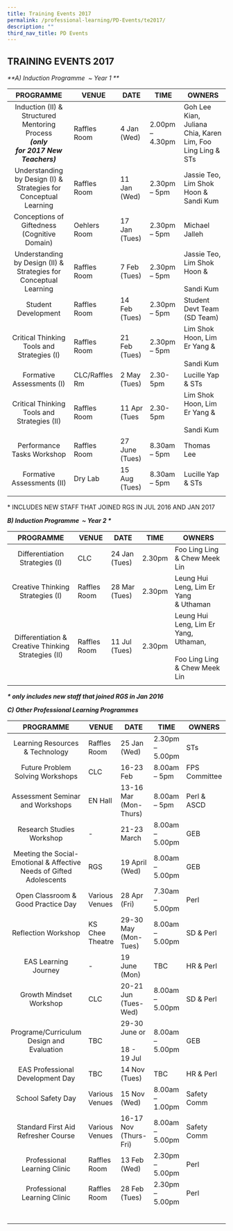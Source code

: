 ```yaml
---
title: Training Events 2017
permalink: /professional-learning/PD-Events/te2017/
description: ""
third_nav_title: PD Events
---
```

## TRAINING EVENTS 2017

_**A) Induction Programme  ~ Year 1 \**_

|**PROGRAMME**   | **VENUE**  | **DATE**  |**TIME**   | **OWNERS**  |
|:-:|---|---|---|---|
| Induction (II) & Structured Mentoring Process<br>**_(only for_** **_2017_** **_New Teachers)_**  | Raffles Room  | 4 Jan (Wed)  | 2.00pm – 4.30pm  | Goh Lee Kian, Juliana Chia, Karen Lim, Foo Ling Ling & STs  |
| Understanding by Design (I) & Strategies for Conceptual Learning  | Raffles Room  | 11 Jan (Wed)  | 2.30pm – 5pm  | Jassie Teo, Lim Shok Hoon & Sandi Kum  |
| Conceptions of Giftedness (Cognitive Domain)  | Oehlers Room  | 17 Jan (Tues)  |  2.30pm – 5pm | Michael Jalleh  |
| Understanding by Design (II) & Strategies for Conceptual Learning  | Raffles Room  | 7 Feb (Tues)  | 2.30pm – 5pm  | Jassie Teo, Lim Shok Hoon &<br><br>Sandi Kum  |
| Student Development  | Raffles Room  | 14 Feb (Tues)  | 2.30pm – 5pm  | Student Devt Team (SD Team)  |
| Critical Thinking Tools and Strategies (I)  | Raffles Room  | 21 Feb (Tues)  | 2.30pm – 5pm  | Lim Shok Hoon, Lim Er Yang &<br><br>Sandi Kum  |
| Formative Assessments (I)  | CLC/Raffles Rm  | 2 May (Tues)  |2.30-5pm   | Lucille Yap & STs  |
| Critical Thinking Tools and Strategies (II)  | Raffles Room  | 11 Apr (Tues  | 2.30-5pm  | Lim Shok Hoon, Lim Er Yang &<br><br>Sandi Kum  |
| Performance Tasks Workshop  | Raffles Room  | 27 June (Tues)  | 8.30am – 5pm  | Thomas Lee  |
| Formative Assessments (II)  | Dry Lab  | 15 Aug (Tues)  |  8.30am – 5pm |Lucille Yap & STs   |
|   |   |   |   |   |

\* INCLUDES NEW STAFF THAT JOINED RGS IN JUL 2016 AND JAN 2017

_**B) Induction Programme  ~ Year 2 \***_

|**PROGRAMME**   | **VENUE**  | **DATE**  |**TIME**   | **OWNERS**  |
|:-:|---|---|---|---|
| Differentiation Strategies (I)  | CLC  | 24 Jan (Tues)  | 2.30pm  | Foo Ling Ling & Chew Meek Lin  |
| Creative Thinking Strategies (I)  |  Raffles Room | 28 Mar (Tues)  | 2.30pm  | Leung Hui Leng, Lim Er Yang & Uthaman  |
| Differentiation & Creative Thinking Strategies (II)  | Raffles Room  | 11 Jul (Tues)  | 2.30pm  | Leung Hui Leng, Lim Er Yang, Uthaman,<br><br>Foo Ling Ling & Chew Meek Lin  |
|   |   |   |   |   |

_**\* only includes new staff that joined RGS in Jan 2016**_

**_C) Other Professional Learning Programmes_**

|**PROGRAMME**   | **VENUE**  |**DATE**   | **TIME**  | **OWNERS**  | **PARTICIPANTS**  |
|:-:|---|---|---|---|---|
| Learning Resources & Technology  | Raffles Room  | 25 Jan (Wed)  | 2.30pm – 5.00pm  | STs  | New Teachers & Sign-up  |
| Future Problem Solving Workshops  | CLC  | 16-23 Feb  | 8.00am – 5pm  | FPS Committee  | Sign-up  |
| Assessment Seminar and Workshops  | EN Hall  | 13-16 Mar (Mon-Thurs)  | 8.00am – 5pm  | Perl & ASCD  | Selected Teachers  |
| Research Studies Workshop  | -  | 21-23 March  | 8.00am – 5.00pm  | GEB  | Selected Teachers  |
| Meeting the Social-Emotional & Affective Needs of Gifted Adolescents  | RGS  | 19 April (Wed)  | 8.00am – 5.00pm  | GEB  | Selected Teachers & Sign-up  |
| Open Classroom & Good Practice Day  | Various Venues  | 28 Apr (Fri)  | 7.30am – 5.00pm  | Perl  | ALL Teachers  |
| Reflection Workshop  |  KS Chee Theatre | 29-30 May  (Mon-Tues)  | 8.00am – 5.00pm  | SD & Perl  | Selected Teachers  |
| EAS Learning Journey  | -  |  19 June (Mon) | TBC  | HR & Perl  | All EAS  |
| Growth Mindset Workshop  | CLC  | 20-21 Jun (Tues-Wed)  | 8.00am – 5.00pm  | SD & Perl  | Selected Teachers  |
| Programe/Curriculum Design and Evaluation  | TBC  | 29-30 June or<br><br>18 - 19 Jul  | 8.00am – 5.00pm  | GEB  | KPs – Sign Up  |
| EAS Professional Development Day  | TBC  | 14 Nov (Tues)  | TBC  | HR & Perl  | All EAS  |
| School Safety Day  | Various Venues  | 15 Nov (Wed)  | 8.00am – 1.00pm  | Safety Comm  | All Staff  |
| Standard First Aid Refresher Course  | Various Venues  | 16-17 Nov (Thurs-Fri)  | 8.00am – 5.00pm  | Safety Comm  | Selected Teachers  |
| Professional Learning Clinic  | Raffles Room  | 13 Feb (Wed)  | 2.30pm – 5.00pm  | Perl  | Sign-up  |
| Professional Learning Clinic  | Raffles Room  | 28 Feb (Tues)  |  2.30pm – 5.00pm | Perl  | Sign-up  |
|   |   |   |   |   |   |
|   |   |   |   |   |   |
|   |   |   |   |   |   |
|   |   |   |   |   |   |
|   |   |   |   |   |   |
|   |   |   |   |   |   |